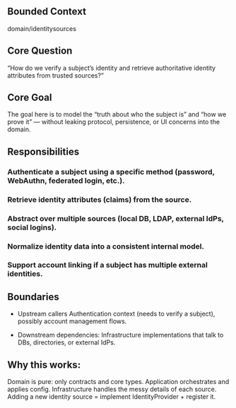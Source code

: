 ## Bounded Context

domain/identitysources

## Core Question

“How do we verify a subject’s identity and retrieve authoritative identity attributes from trusted sources?”

## Core Goal

The goal here is to model the “truth about who the subject is” and “how we prove it” — without leaking protocol, persistence, or UI concerns into the domain.

## Responsibilities

### Authenticate a subject using a specific method (password, WebAuthn, federated login, etc.).

### Retrieve identity attributes (claims) from the source.

### Abstract over multiple sources (local DB, LDAP, external IdPs, social logins).

### Normalize identity data into a consistent internal model.

### Support account linking if a subject has multiple external identities.


## Boundaries

- Upstream callers
Authentication context (needs to verify a subject), possibly account management flows.

- Downstream dependencies:
Infrastructure implementations that talk to DBs, directories, or external IdPs.


## Why this works:

Domain is pure: only contracts and core types.
Application orchestrates and applies config.
Infrastructure handles the messy details of each source.
Adding a new identity source = implement IdentityProvider + register it.
